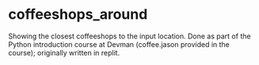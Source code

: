 # coffeeshops_around
Showing the closest coffeeshops to the input location. Done as part of the Python introduction course at Devman (coffee.jason provided in the course); originally written in replit.
